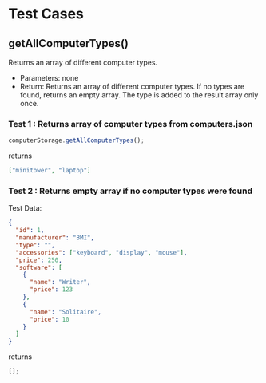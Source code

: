 # Test Cases

## **getAllComputerTypes()**

Returns an array of different computer types.

- Parameters: none
- Return: Returns an array of different computer types. If no types are found, returns an empty array. The type is added to the result array only once.

### Test 1 : Returns array of computer types from computers.json

```js
computerStorage.getAllComputerTypes();
```

returns

```json
["minitower", "laptop"]
```

### Test 2 : Returns empty array if no computer types were found

Test Data:

```json
{
  "id": 1,
  "manufacturer": "BMI",
  "type": "",
  "accessories": ["keyboard", "display", "mouse"],
  "price": 250,
  "software": [
    {
      "name": "Writer",
      "price": 123
    },
    {
      "name": "Solitaire",
      "price": 10
    }
  ]
}
```

returns

```js
[];
```
